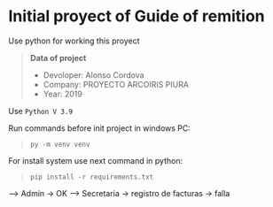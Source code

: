 # Initial proyect of Guide of remition

Use python for working this proyect 

> **Data of project**
> - Devoloper: Alonso Cordova
> - Company: PROYECTO ARCOIRIS PIURA
> - Year: 2019

Use `Python V 3.9`

Run commands before init project in windows PC:
> `py -m venv venv`

For install system use next command in python:

> `pip install -r requirements.txt`


--> Admin -> OK
--> Secretaria -> registro de facturas -> falla